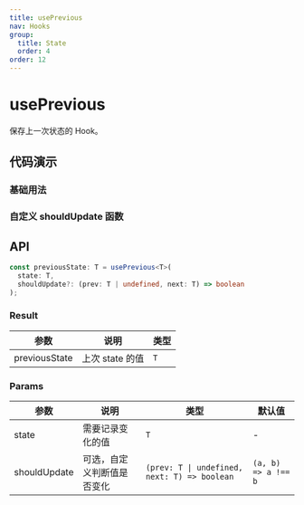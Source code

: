 ```yaml
---
title: usePrevious
nav: Hooks
group:
  title: State
  order: 4
order: 12
---
```


# usePrevious

保存上一次状态的 Hook。

## 代码演示

### 基础用法

<code src="./demo/demo1.tsx"></code>

### 自定义 shouldUpdate 函数

<code src="./demo/demo2.tsx"></code>

## API

```typescript
const previousState: T = usePrevious<T>(
  state: T,
  shouldUpdate?: (prev: T | undefined, next: T) => boolean
);
```

### Result

| 参数          | 说明            | 类型 |
| ------------- | --------------- | ---- |
| previousState | 上次 state 的值 | `T`  |

### Params

| 参数         | 说明                       | 类型                                         | 默认值              |
| ------------ | -------------------------- | -------------------------------------------- | ------------------- |
| state        | 需要记录变化的值           | `T`                                          | -                   |
| shouldUpdate | 可选，自定义判断值是否变化 | `(prev: T \| undefined, next: T) => boolean` | `(a, b) => a !== b` |
